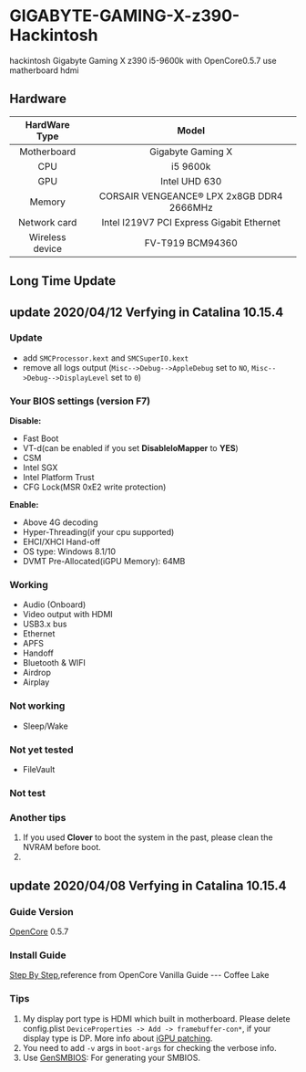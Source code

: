 # GIGABYTE-GAMING-X-z390-Hackintosh
hackintosh Gigabyte Gaming X z390 i5-9600k with OpenCore0.5.7
use matherboard hdmi

## Hardware
|HardWare Type|Model|
| :----:| :----:|
|Motherboard|Gigabyte Gaming X|
|CPU|i5 9600k|
|GPU|Intel UHD 630|
|Memory|CORSAIR VENGEANCE® LPX 2x8GB DDR4 2666MHz|
|Network card|Intel I219V7 PCI Express Gigabit Ethernet|
|Wireless device|FV-T919 BCM94360|


## Long Time Update


update 2020/04/12 Verfying in Catalina 10.15.4
------------------------------
### Update
- add `SMCProcessor.kext` and `SMCSuperIO.kext`
- remove all logs output (`Misc-->Debug-->AppleDebug` set to `NO`, `Misc-->Debug-->DisplayLevel` set to `0`)

### Your BIOS settings (version F7)
**Disable:**
- Fast Boot
- VT-d(can be enabled if you set **DisableIoMapper** to **YES**)
- CSM
- Intel SGX
- Intel Platform Trust
- CFG Lock(MSR 0xE2 write protection)

**Enable:**
- Above 4G decoding
- Hyper-Threading(if your cpu supported)
- EHCI/XHCI Hand-off
- OS type: Windows 8.1/10
- DVMT Pre-Allocated(iGPU Memory): 64MB

### Working
- Audio (Onboard)
- Video output with HDMI
- USB3.x bus
- Ethernet
- APFS
- Handoff
- Bluetooth & WIFI
- Airdrop
- Airplay

### Not working
- Sleep/Wake

### Not yet tested
- FileVault

### Not test

### Another tips
1. If you used **Clover** to boot the system in the past, please clean the NVRAM before boot.
2. 


update 2020/04/08 Verfying in Catalina 10.15.4
------------------------------
### Guide Version
[OpenCore](https://github.com/acidanthera/OpenCorePkg/releases) 0.5.7

### Install Guide
[Step By Step](https://khronokernel-2.gitbook.io/opencore-vanilla-desktop-guide/intel-config.plist/coffee-lake),reference from  OpenCore Vanilla Guide --- Coffee Lake

### Tips
1. My display port type is HDMI which built in motherboard. Please delete config.plist `DeviceProperties -> Add -> framebuffer-con*`, if your display type is DP. More info about [iGPU patching](https://1revenger1.gitbook.io/laptop-guide/prepare-install-macos/display-configuration#intel-coffee-lake-comet-lake-14-nm).
2. You need to add `-v` args in `boot-args` for checking the verbose info.
3. Use [GenSMBIOS](https://github.com/corpnewt/GenSMBIOS): For generating your SMBIOS.


